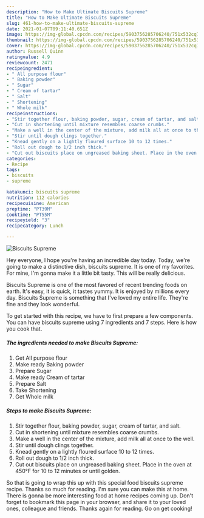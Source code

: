 ```yaml
---
description: "How to Make Ultimate Biscuits Supreme"
title: "How to Make Ultimate Biscuits Supreme"
slug: 461-how-to-make-ultimate-biscuits-supreme
date: 2021-01-07T09:11:40.651Z
image: https://img-global.cpcdn.com/recipes/5903756285706240/751x532cq70/biscuits-supreme-recipe-main-photo.jpg
thumbnail: https://img-global.cpcdn.com/recipes/5903756285706240/751x532cq70/biscuits-supreme-recipe-main-photo.jpg
cover: https://img-global.cpcdn.com/recipes/5903756285706240/751x532cq70/biscuits-supreme-recipe-main-photo.jpg
author: Russell Quinn
ratingvalue: 4.9
reviewcount: 2471
recipeingredient:
- " All purpose flour"
- " Baking powder"
- " Sugar"
- " Cream of tartar"
- " Salt"
- " Shortening"
- " Whole milk"
recipeinstructions:
- "Stir together flour, baking powder, sugar, cream of tartar, and salt."
- "Cut in shortening until mixture resembles coarse crumbs."
- "Make a well in the center of the mixture, add milk all at once to the well."
- "Stir until dough clings together."
- "Knead gently on a lightly floured surface 10 to 12 times."
- "Roll out dough to 1/2 inch thick."
- "Cut out biscuits place on ungreased baking sheet. Place in the oven at 450°F for 10 to 12 minutes or until golden."
categories:
- Recipe
tags:
- biscuits
- supreme

katakunci: biscuits supreme 
nutrition: 112 calories
recipecuisine: American
preptime: "PT39M"
cooktime: "PT55M"
recipeyield: "3"
recipecategory: Lunch

---
```



![Biscuits Supreme](https://img-global.cpcdn.com/recipes/5903756285706240/751x532cq70/biscuits-supreme-recipe-main-photo.jpg)

Hey everyone, I hope you're having an incredible day today. Today, we're going to make a distinctive dish, biscuits supreme. It is one of my favorites. For mine, I'm gonna make it a little bit tasty. This will be really delicious.



Biscuits Supreme is one of the most favored of recent trending foods on earth. It's easy, it is quick, it tastes yummy. It is enjoyed by millions every day. Biscuits Supreme is something that I've loved my entire life. They're fine and they look wonderful.


To get started with this recipe, we have to first prepare a few components. You can have biscuits supreme using 7 ingredients and 7 steps. Here is how you cook that.

<!--inarticleads1-->

##### The ingredients needed to make Biscuits Supreme:

1. Get  All purpose flour
1. Make ready  Baking powder
1. Prepare  Sugar
1. Make ready  Cream of tartar
1. Prepare  Salt
1. Take  Shortening
1. Get  Whole milk




<!--inarticleads2-->

##### Steps to make Biscuits Supreme:

1. Stir together flour, baking powder, sugar, cream of tartar, and salt.
1. Cut in shortening until mixture resembles coarse crumbs.
1. Make a well in the center of the mixture, add milk all at once to the well.
1. Stir until dough clings together.
1. Knead gently on a lightly floured surface 10 to 12 times.
1. Roll out dough to 1/2 inch thick.
1. Cut out biscuits place on ungreased baking sheet. Place in the oven at 450°F for 10 to 12 minutes or until golden.




So that is going to wrap this up with this special food biscuits supreme recipe. Thanks so much for reading. I'm sure you can make this at home. There is gonna be more interesting food at home recipes coming up. Don't forget to bookmark this page in your browser, and share it to your loved ones, colleague and friends. Thanks again for reading. Go on get cooking!
